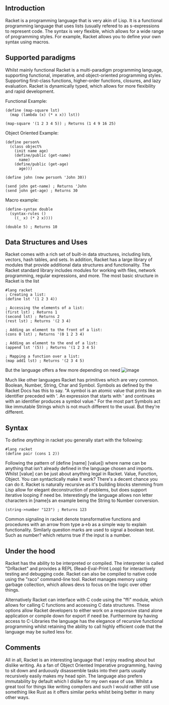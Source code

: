 ## Introduction
Racket is a programming language that is very akin of Lisp. It is a functional programming language that uses lists (usually refered to as s-expressions to represent code. The syntax is very flexible, which allows for a wide range of programming styles. For example, Racket allows you to define your own syntax using macros.

## Supported paradigms
Whilst mainly functional Racket is a multi-paradigm programming language, supporting functional, imperative, and object-oriented programming styles. Supporting first-class functions, higher-order functions, closures, and lazy evaluation. Racket is dynamically typed, which allows for more flexibility and rapid development.

Functional Example:
```rkt
(define (map-square lst)
  (map (lambda (x) (* x x)) lst))

(map-square '(1 2 3 4 5)) ; Returns (1 4 9 16 25)
```

Object Oriented Example: 
```rkt
(define person%
  (class object%
    (init name age)
    (define/public (get-name)
      name)
    (define/public (get-age)
      age)))

(define john (new person% 'John 30))

(send john get-name) ; Returns 'John
(send john get-age) ; Returns 30
```

Macro example:
```rkt
(define-syntax double
  (syntax-rules ()
    ((_ x) (* 2 x))))

(double 5) ; Returns 10
```

## Data Structures and Uses
Racket comes with a rich set of built-in data structures, including lists, vectors, hash tables, and sets. In addition, Racket has a large library of modules that provide additional data structures and functionality. The Racket standard library includes modules for working with files, network programming, regular expressions, and more. The most basic structure in Racket is the list
```rkt
#lang racket
; Creating a list:
(define lst '(1 2 3 4))

; Accessing the elements of a list:
(first lst) ; Returns 1
(second lst) ; Returns 2
(rest lst) ; Returns '(2 3 4)

; Adding an element to the front of a list:
(cons 0 lst) ; Returns '(0 1 2 3 4)

; Adding an element to the end of a list:
(append lst '(5)) ; Returns '(1 2 3 4 5)

; Mapping a function over a list:
(map add1 lst) ; Returns '(2 3 4 5)
```
But the language offers a few more depending on need 
![image](https://user-images.githubusercontent.com/55760411/225259740-f7e2a6fe-0256-401f-b5c6-2b82a3a01871.png)

Much like other languages Racket has primitives which are very common. Boolean, Number, String, Char and Symbol.
Symbols as defined by the Racket Docs has this to say. "A symbol is an atomic value that prints like an identifier preceded with '. An expression that starts with ' and continues with an identifier produces a symbol value." For the most part Symbols act like immutable Strings which is not much different to the usual. But they're different.

## Syntax
To define *anything* in racket you generally start with the following:
```rkt
#lang racket
(define pair (cons 1 2))
```
Following the pattern of (define [name] [value]) where name can be anything that isn't already defined in the language chosen and imports.
Whilst [value] can be just about anything legal in Racket. Value, Function, Object. You can syntactically make it work? There's a decent chance you can do it.
Racket is naturally recursive as it's building blocks stemming from Lisp allow for elegant deconstruction of problems, but does support iterative looping if need be.
Interestingly the language allows non letter characters in [name]s an example being the String to Number conversion.
```rkt
(string->number "123") ; Returns 123
```
Common signaling in racket denote transformative functions and procedures with an arrow from type a->b as a simple way to explain functionality. Similarly question marks are used to signal a boolean test. Such as number? which returns true if the input is a number.

## Under the hood
Racket has the ability to be interpreted or compiled. The interpreter is called "DrRacket" and provides a REPL (Read-Eval-Print Loop) for interactively testing and debugging code. Racket can also be compiled to native code using the "raco" command-line tool. Racket manages memory using garbage collection, which allows devs to focus on the logic over other things.

Alternatively Racket can interface with C code using the "ffi" module, which allows for calling C functions and accessing C data structures.
These options allow Racket developers to either work on a responsive stand alone application or compile down for export if need be. Furthermore by having access to C-Libraries the language has the elegance of recursive functional programming whilst retaining the ability to call highly efficient code that the language may be suited less for.

## Comments
All in all, Racket is an interesting language that I enjoy reading about but dislike writing. As a fan of Object Oriented Imperative programming, having to sit down and arduously disassemble tasks into their parts usually recursively easily makes my head spin. The language also prefers immutability by default which I dislike for my own ease of use. Whilst a great tool for things like writing compilers and such I would rather still use something like Rust as it offers similar perks whilst being better in many other ways.

